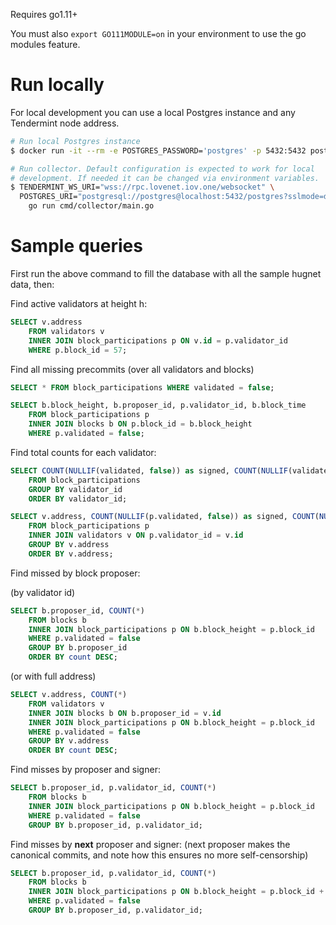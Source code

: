 Requires go1.11+

You must also `export GO111MODULE=on` in your environment to use the go modules feature.

# Run locally

For local development you can use a local Postgres instance and any Tendermint
node address.

```sh
# Run local Postgres instance
$ docker run -it --rm -e POSTGRES_PASSWORD='postgres' -p 5432:5432 postgres:alpine

# Run collector. Default configuration is expected to work for local
# development. If needed it can be changed via environment variables.
$ TENDERMINT_WS_URI="wss://rpc.lovenet.iov.one/websocket" \
  POSTGRES_URI="postgresql://postgres@localhost:5432/postgres?sslmode=disable" \
    go run cmd/collector/main.go
```

# Sample queries

First run the above command to fill the database with all the sample hugnet data, then:

Find active validators at height h:

```sql
SELECT v.address 
    FROM validators v 
    INNER JOIN block_participations p ON v.id = p.validator_id 
    WHERE p.block_id = 57;
```

Find all missing precommits (over all validators and blocks)

```sql
SELECT * FROM block_participations WHERE validated = false;

SELECT b.block_height, b.proposer_id, p.validator_id, b.block_time 
    FROM block_participations p 
    INNER JOIN blocks b ON p.block_id = b.block_height 
    WHERE p.validated = false;
```

Find total counts for each validator:

```sql
SELECT COUNT(NULLIF(validated, false)) as signed, COUNT(NULLIF(validated, true)) as missed, validator_id 
    FROM block_participations 
    GROUP BY validator_id 
    ORDER BY validator_id;

SELECT v.address, COUNT(NULLIF(p.validated, false)) as signed, COUNT(NULLIF(p.validated, true)) as missed 
    FROM block_participations p 
    INNER JOIN validators v ON p.validator_id = v.id 
    GROUP BY v.address 
    ORDER BY v.address;
```

Find missed by block proposer:

(by validator id)
```sql
SELECT b.proposer_id, COUNT(*) 
    FROM blocks b 
    INNER JOIN block_participations p ON b.block_height = p.block_id 
    WHERE p.validated = false 
    GROUP BY b.proposer_id
    ORDER BY count DESC;
```

(or with full address)
```sql
SELECT v.address, COUNT(*) 
    FROM validators v 
    INNER JOIN blocks b ON b.proposer_id = v.id 
    INNER JOIN block_participations p ON b.block_height = p.block_id 
    WHERE p.validated = false 
    GROUP BY v.address
    ORDER BY count DESC;
```

Find misses by proposer and signer:

```sql
SELECT b.proposer_id, p.validator_id, COUNT(*) 
    FROM blocks b 
    INNER JOIN block_participations p ON b.block_height = p.block_id 
    WHERE p.validated = false 
    GROUP BY b.proposer_id, p.validator_id;
```

Find misses by **next** proposer and signer: 
(next proposer makes the canonical commits, and note how this ensures no more self-censorship)


```sql
SELECT b.proposer_id, p.validator_id, COUNT(*) 
    FROM blocks b 
    INNER JOIN block_participations p ON b.block_height = p.block_id + 1
    WHERE p.validated = false 
    GROUP BY b.proposer_id, p.validator_id;
```
